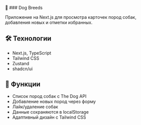  🐶 ### Dog Breeds

Приложение на Next.js для просмотра карточек пород собак, добавления новых и отметки избранных.

## 🛠 Технологии

- Next.js, TypeScript
- Tailwind CSS
- Zustand
- shadcn/ui

## 📌 Функции

- Список пород собак с The Dog API
- Добавление новых пород через форму
- Лайк/удаление собак
- Данные сохраняются в localStorage
- Адаптивный дизайн с Tailwind CSS

